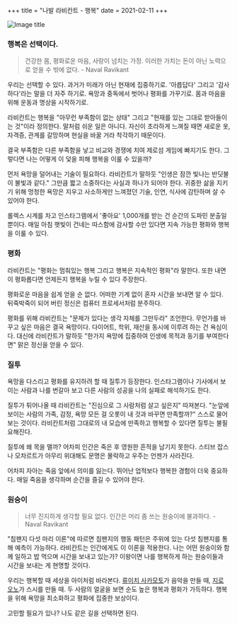 +++
title = "나발 라비칸트 - 행복"
date = 2021-02-11
+++

![Image title](https://bear-images.sfo2.cdn.digitaloceanspaces.com/kang-1662900926.webp)

### 행복은 선택이다.

> 건강한 몸, 평화로운 마음, 사랑이 넘치는 가정. 이러한 가치는 돈이 아닌 노력으로 얻을 수 밖에 없다. - Naval Ravikant

우리는 선택할 수 있다. 과거가 미래가 아닌 현재에 집중하기로. '아릅답다' 그리고 '감사하다'라는 말을 더 자주 하기로. 욕망과 중독에서 벗어나 평화를 가꾸기로. 몸과 마음을 위해 운동과 명상을 시작하기로.

라비칸트는 행복을 "아무런 부족함이 없는 상태" 그리고 "현재를 있는 그대로 받아들이는 것"이라 정의한다. 말처럼 쉬운 일은 아니다. 자신이 초라하게 느껴질 때면 새로운 옷, 자격증, 관계를 갈망하며 현실을 바꿀 거라 착각하기 때문이다.

결국 부족함은 다른 부족함을 낳고 비교와 경쟁에 치여 제로섬 게임에 빠지기도 한다. 그렇다면 나는 어떻게 이 덫을 피해 행복을 이룰 수 있을까?

먼저 욕망을 덜어내는 기술이 필요하다. 라비칸트가 말하듯 "인생은 잠깐 빛나는 반딧불이 불빛과 같다." 그만큼 짧고 소중하다는 사실과 하나가 되어야 한다. 귀중한 삶을 지키기 위해 멍청한 욕망은 지우고 사소하게만 느껴졌던 기술, 인연, 식사에 감탄하며 살 수 있어야 한다.

롤렉스 시계를 차고 인스타그램에서 '좋아요' 1,000개를 받는 건 순간의 도파민 분출일 뿐이다. 매일 아침 햇빛이 건네는 따스함에 감사할 수만 있다면 지속 가능한 평화와 행복을 이룰 수 있다.

### 평화

라비칸트는 "평화는 멈춰있는 행복 그리고 행복은 지속적인 평화"라 말한다. 또한 내면이 평화롭다면 언제든지 행복을 누릴 수 있다 주장한다.

평화로운 마음을 쉽게 얻을 순 없다. 어떠한 기계 없이 혼자 시간을 보내면 알 수 있다. 뒤죽박죽이 되어 버린 정신은 컴퓨터 프로세서처럼 분주하다.

평화를 위해 라비칸트는 "문제가 있다는 생각 자체를 그만두라" 조언한다. 무언가를 바꾸고 싶은 마음은 결국 욕망이다. 다이어트, 학위, 재산을 동시에 이루려 하는 건 욕심이다. 대신에 라비칸트가 말하듯 "한가지 욕망에 집중하여 인생에 목적과 동기를 부여한다면" 맑은 정신을 얻을 수 있다.

### 질투

욕망을 다스리고 평화를 유지하려 할 때 질투가 등장한다. 인스타그램이나 기사에서 보이는 사람과 나를 번갈아 보고 다른 사람의 성공을 나의 실패로 해석하기도 한다. 

질투가 튀어나올 때 라비칸트는 "진심으로 그 사람처럼 살고 싶은지" 따져본다. "눈앞에 보이는 사람의 가족, 감정, 욕망 모든 걸 오롯이 내 것과 바꾸면 만족할까?" 스스로 물어보는 것이다. 라비칸트처럼 그대로의 내 모습에 만족하고 행복할 수 있다면 질투는 불필요해진다.

질투에 왜 목을 맬까? 어차피 인간은 죽은 후 영원한 흔적을 남기지 못한다. 스티브 잡스나 모차르트가 아무리 위대해도 문명은 몰락하고 우주는 언젠가 사라진다. 

어차피 자아는 죽음 앞에서 의미를 잃는다. 뛰어난 업적보다 행복한 경험이 더욱 중요하다. 매일 죽음을 생각하며 순간을 즐길 수 있어야 한다.

### 원숭이

> 너무 진지하게 생각할 필요 없다. 인간은 머리 좀 쓰는 원숭이에 불과하다. - Naval Ravikant

"침팬지 다섯 마리 이론"에 따르면 침팬지의 행동 패턴은 주위에 있는 다섯 침팬지를 통해 예측이 가능하다. 라비칸트는 인간에게도 이 이론을 적용한다. 나는 어떤 원숭이와 함께 일하고 밥 먹으며 시간을 보내고 있는가? 이왕이면 나를 행복하게 하는 원숭이들과 시간을 보내는 게 현명할 것이다.

우리는 행복할 때 세상을 아이처럼 바라본다. [류이치 사카모토](https://www.youtube.com/watch?v=IqmEIf45Chk)가 음악을 만들 때, [지로 오노](https://www.youtube.com/watch?v=duPyrK5lxis)가 스시를 만들 때. 두 사람의 얼굴을 보면 순도 높은 행복과 평화가 가득하다. 행복을 위해 욕망을 최소화하고 평화에 집중한 보상이다.

고민할 필요가 있나? 나도 같은 길을 선택하면 된다.